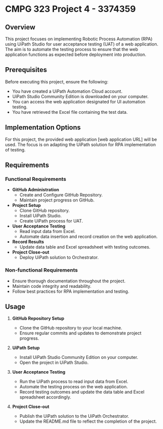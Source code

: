 # CMPG 323 Project 4 - 3374359

## Overview
This project focuses on implementing Robotic Process Automation (RPA) using UiPath Studio for user acceptance testing (UAT) of a web application. The aim is to automate the testing process to ensure that the web application functions as expected before deployment into production.

## Prerequisites
Before executing this project, ensure the following:
- You have created a UiPath Automation Cloud account.
- UiPath Studio Community Edition is downloaded on your computer.
- You can access the web application designated for UI automation testing.
- You have retrieved the Excel file containing the test data.

## Implementation Options
For this project, the provided web application [web application URL] will be used. The focus is on adapting the UiPath solution for RPA implementation of testing.

## Requirements
### Functional Requirements
- **GitHub Administration**
  - Create and Configure GitHub Repository.
  - Maintain project progress on GitHub.
- **Project Setup**
  - Clone GitHub repository.
  - Install UiPath Studio.
  - Create UiPath process for UAT.
- **User Acceptance Testing**
  - Read input data from Excel.
  - Automate data insertion and record creation on the web application.
- **Record Results**
  - Update data table and Excel spreadsheet with testing outcomes.
- **Project Close-out**
  - Deploy UiPath solution to Orchestrator.

### Non-functional Requirements
- Ensure thorough documentation throughout the project.
- Maintain code integrity and readability.
- Follow best practices for RPA implementation and testing.

## Usage
1. **GitHub Repository Setup**
   - Clone the GitHub repository to your local machine.
   - Ensure regular commits and updates to demonstrate project progress.

2. **UiPath Setup**
   - Install UiPath Studio Community Edition on your computer.
   - Open the project in UiPath Studio.

3. **User Acceptance Testing**
   - Run the UiPath process to read input data from Excel.
   - Automate the testing process on the web application.
   - Record testing outcomes and update the data table and Excel spreadsheet accordingly.

4. **Project Close-out**
   - Publish the UiPath solution to the UiPath Orchestrator.
   - Update the README.md file to reflect the completion of the project.

